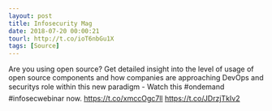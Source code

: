 ```yaml
---
layout: post
title: Infosecurity Mag
date: 2018-07-20 00:00:21
tourl: http://t.co/ioT6nbGu1X
tags: [Source]
---
```

Are you using open source? Get detailed insight into the level of usage of open source components and how companies are approaching DevOps and securitys role within this new paradigm - Watch this #ondemand #infosecwebinar now. https://t.co/xmccOgc7ll https://t.co/JDrzjTkIv2